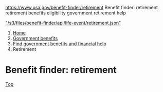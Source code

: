 

https://www.usa.gov/benefit-finder/retirement
Benefit finder: retirement
retirement benefits eligibility
government retirement help

["/s3/files/benefit-finder/api/life-event/retirement.json"](https://www.usa.gov/s3/files/benefit-finder/api/life-event/retirement.json)

1. [Home](/)
2. [Government benefits](https://www.usa.gov/benefits)
3. [Find government benefits and financial help](https://www.usa.gov/benefit-finder)
4. Retirement

Benefit finder: retirement
==========================

[Top](#main-content)
